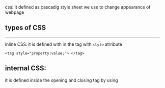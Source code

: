 css: it defined as cascadig style sheet
we use to change appearance of webpage

## types of CSS

---

Inline CSS: it is defined with in the tag with `style` atrribute

```
<tag style="property:value;"> </tag>
```

## internal CSS:

it is defined inside the opening and closing <head> tag by using <style> tag along with help of classes and selectors

**Syntax:**

```
<html>
<head>
    <style>
     selector {
    property: value;
    padding" 23px;
}

    </style>

</head>
</html>
```

## External CSS:

We define these styling in the separate file later on we import it in our html source code using <link> tag with `rel` and `href` attributes full tag <link hfer="PATH_TO_MY_CSS_FILE" rel="stylesheet">

```
syntax: selector {
    property: valuue;
}
```

## cloning  Guideline

- Open terminal in your vs code
- git clone REPOSITORY_URL
- cd project-name
- code .    // to open vs code instance with in newly cloned repository

Now you can finally see all the files from the cloned repository

## task 1 inline css
design the following shapes using inline, internal and external CSS

- steps 1: create a folder called shapes
- step 2: inside that folder create a file called index.html

step 3: inside `index.html` define a tag called <div> then use style attributes to add all the properties needed to have 3 nested shapes like you see them on shared design.

- step 3: create a file called styles

<div style="border:1px solid red;" > white, space for children boxes
     <div>Box 1</div> {curved border, white background, put space between border and text }
     <div>Box 2</div>
     <div>Box 3</div>
<div>
</head>
Today's work is to use external css 
------------------------------------
Design a page which has 
1. dark background and white text
2. page must have logo, and navigation links include home, about us, contact us
     a. logo can be text, or image
     b. no underline below menu links 
     c. links must leave space between them atleast 20px


3. nav menu  section must have underline which has grey color, 1px border
4. Whole page contents must be spaced left-right side with 64px and 0px on top and bottom
5. body contents must be paragraphs with random texts(hint: use type lorem23 in your editor then press enter)

Don't hesitate to ask Any problem 

 
task 4
-------------
- create two files one is aboutus.html and contactus.html
- embed the menu we had from index.html we created yesterday
- link the menu to navigate among our pages we build
- add hover effect on our menus, when user hovers on menu it has to have background of green, and text has to be white

n.b: I explain in few minutes for anyone who is not getting it.
others you can start

tasks       
-----------
- CSS grid
- media query
- animations 
- git&github
- 

## git Revision
 you can either clone by `git clone github.com/your_name/your_repo.git` or follow guidelines below to associate your git remote repository with your local repository
## Type these in your computer

 ``` 
 git init  // initialize local repository/ project
 git add .  // stages files to track
 git commit -m "Your commit message goes here"
 git remote add origin your_repository_url  //to associate local with remote repository
 
 git pull origin branch_name //  bringing remote changes to your local repository
 
 git pull origin branch_name --allow-unrelated-histories // incase previous pull didn't work due to th changes which don't know each other
 i.e: at this stage your should see remote changes to your local repository

git push origin branch_name

 ```

 Hello we are need to cause git conflicts 
 